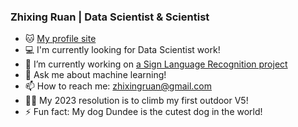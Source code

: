 ### Zhixing Ruan | Data Scientist & Scientist

- 🐱 [My profile site](https://zhixingruan.github.io)
- 💻 I'm currently looking for Data Scientist work!
- 🔭 I’m currently working on [a Sign Language Recognition project](https://github.com/ZhixingRuan/popsign-meow)
- 💬 Ask me about machine learning!
- 📫 How to reach me: <zhixingruan@gmail.com>
- 🧗‍♀️ My 2023 resolution is to climb my first outdoor V5! 
- ⚡ Fun fact: My dog Dundee is the cutest dog in the world!
